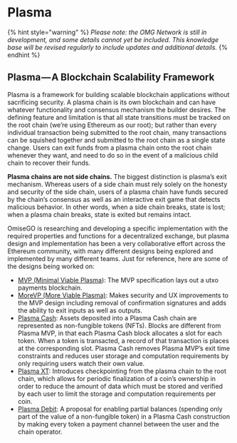 # Plasma

{% hint style="warning" %}
_Please note: the OMG Network is still in development, and some details cannot yet be included. This knowledge base will be revised regularly to include updates and additional details._
{% endhint %}

## **Plasma — A Blockchain Scalability Framework**

Plasma is a framework for building scalable blockchain applications without sacrificing security. A plasma chain is its own blockchain and can have whatever functionality and consensus mechanism the builder desires. The defining feature and limitation is that all state transitions must be tracked on the root chain \(we’re using Ethereum as our root\); but rather than every individual transaction being submitted to the root chain, many transactions can be squished together and submitted to the root chain as a single state change. Users can exit funds from a plasma chain onto the root chain whenever they want, and need to do so in the event of a malicious child chain to recover their funds.

**Plasma chains are not side chains.** The biggest distinction is plasma’s exit mechanism. Whereas users of a side chain must rely solely on the honesty and security of the side chain, users of a plasma chain have funds secured by the chain’s consensus as well as an interactive exit game that detects malicious behavior. In other words, when a side chain breaks, state is lost; when a plasma chain breaks, state is exited but remains intact.

OmiseGO is researching and developing a specific implementation with the required properties and functions for a decentralized exchange, but plasma design and implementation has been a very collaborative effort across the Ethereum community, with many different designs being explored and implemented by many different teams. Just for reference, here are some of the designs being worked on:

* [MVP \(Minimal Viable Plasma](https://ethresear.ch/t/minimal-viable-plasma/426)\): The MVP specification lays out a utxo payments blockchain.
* [MoreVP \(More Viable Plasma\)](https://ethresear.ch/t/more-viable-plasma/2160): Makes security and UX improvements to the MVP design including removal of confirmation signatures and adds the ability to exit inputs as well as outputs.
* [Plasma Cash](https://ethresear.ch/t/plasma-cash-plasma-with-much-less-per-user-data-checking/1298): Assets deposited into a Plasma Cash chain are represented as non-fungible tokens \(NFTs\). Blocks are different from Plasma MVP, in that each Plasma Cash block allocates a slot for each token. When a token is transacted, a record of that transaction is places at the corresponding slot. Plasma Cash removes Plasma MVP’s exit time constraints and reduces user storage and computation requirements by only requiring users watch their own value.
* [Plasma XT](https://ethresear.ch/t/plasma-xt-plasma-cash-with-much-less-per-user-data-checking/1926): Introduces checkpointing from the plasma chain to the root chain, which allows for periodic finalization of a coin’s ownership in order to reduce the amount of data which must be stored and verified by each user to limit the storage and computation requirements per coin.
* [Plasma Debit](https://ethresear.ch/t/plasma-debit-arbitrary-denomination-payments-in-plasma-cash/2198): A proposal for enabling partial balances \(spending only part of the value of a non-fungible token\) in a Plasma Cash construction by making every token a payment channel between the user and the chain operator.

